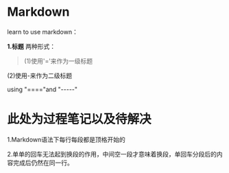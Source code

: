 # Markdown
   learn to use markdown：

**1.标题**
两种形式：
>(1)使用'='来作为一级标题

 (2)使用-来作为二级标题   

using "===="and "-----"

此处为过程笔记以及待解决
====================
1.Markdown语法下每行每段都是顶格开始的

2.单单的回车无法起到换段的作用，中间空一段才意味着换段，单回车分段后的内容完成后仍然在同一行。
